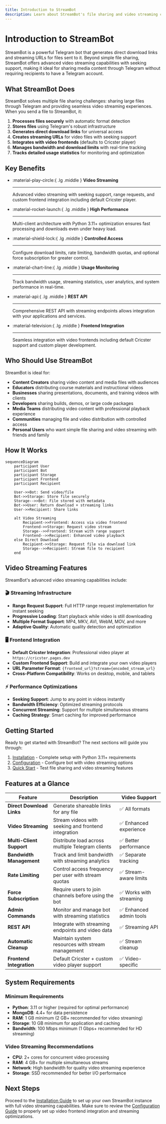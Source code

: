 ```yaml
---
title: Introduction to StreamBot
description: Learn about StreamBot's file sharing and video streaming capabilities via Telegram
---
```


# Introduction to StreamBot

StreamBot is a powerful Telegram bot that generates direct download links and streaming URLs for files sent to it. Beyond simple file sharing, StreamBot offers advanced video streaming capabilities with seeking support, making it ideal for sharing media content through Telegram without requiring recipients to have a Telegram account.

## What StreamBot Does

StreamBot solves multiple file sharing challenges: sharing large files through Telegram and providing seamless video streaming experiences. When you send a file to StreamBot, it:

1. **Processes files securely** with automatic format detection
2. **Stores files** using Telegram's robust infrastructure  
3. **Generates direct download links** for universal access
4. **Creates streaming URLs** for video files with seeking support
5. **Integrates with video frontends** (defaults to Cricster player)
6. **Manages bandwidth and download limits** with real-time tracking
7. **Tracks detailed usage statistics** for monitoring and optimization

## Key Benefits

<div class="grid cards" markdown>

- :material-play-circle:{ .lg .middle } **Video Streaming**

    ---

    Advanced video streaming with seeking support, range requests, and custom frontend integration including default Cricster player.

- :material-rocket-launch:{ .lg .middle } **High Performance**

    ---

    Multi-client architecture with Python 3.11+ optimization ensures fast processing and downloads even under heavy load.

- :material-shield-lock:{ .lg .middle } **Controlled Access**

    ---

    Configure download limits, rate limiting, bandwidth quotas, and optional force subscription for greater control.

- :material-chart-line:{ .lg .middle } **Usage Monitoring**

    ---

    Track bandwidth usage, streaming statistics, user analytics, and system performance in real-time.

- :material-api:{ .lg .middle } **REST API**

    ---

    Comprehensive REST API with streaming endpoints allows integration with your applications and services.

- :material-television:{ .lg .middle } **Frontend Integration**

    ---

    Seamless integration with video frontends including default Cricster support and custom player development.

</div>

## Who Should Use StreamBot

StreamBot is ideal for:

- **Content Creators** sharing video content and media files with audiences
- **Educators** distributing course materials and instructional videos
- **Businesses** sharing presentations, documents, and training videos with clients
- **Developers** sharing builds, demos, or large code packages
- **Media Teams** distributing video content with professional playback experience
- **Communities** managing file and video distribution with controlled access
- **Personal Users** who want simple file sharing and video streaming with friends and family

## How It Works

```mermaid
sequenceDiagram
    participant User
    participant Bot
    participant Storage
    participant Frontend
    participant Recipient
    
    User->>Bot: Send video/file
    Bot->>Storage: Store file securely
    Storage-->>Bot: File stored with metadata
    Bot->>User: Return download + streaming links
    User->>Recipient: Share links
    
    alt Video Streaming
        Recipient->>Frontend: Access via video frontend
        Frontend->>Storage: Request video stream
        Storage-->>Frontend: Stream with range support
        Frontend-->>Recipient: Enhanced video playback
    else Direct Download
        Recipient->>Storage: Request file via download link
        Storage-->>Recipient: Stream file to recipient
    end
```

## Video Streaming Features

StreamBot's advanced video streaming capabilities include:

### 🎬 **Streaming Infrastructure**
- **Range Request Support**: Full HTTP range request implementation for instant seeking
- **Progressive Loading**: Start playback while video is still downloading
- **Multiple Format Support**: MP4, MKV, AVI, WebM, MOV, and more
- **Adaptive Quality**: Automatic quality detection and optimization

### 🖥️ **Frontend Integration**  
- **Default Cricster Integration**: Professional video player at `https://cricster.pages.dev`
- **Custom Frontend Support**: Build and integrate your own video players
- **URL Parameter Format**: `{frontend_url}?stream={encoded_stream_url}`
- **Cross-Platform Compatibility**: Works on desktop, mobile, and tablets

### ⚡ **Performance Optimizations**
- **Seeking Support**: Jump to any point in videos instantly
- **Bandwidth Efficiency**: Optimized streaming protocols
- **Concurrent Streaming**: Support for multiple simultaneous streams
- **Caching Strategy**: Smart caching for improved performance

## Getting Started

Ready to get started with StreamBot? The next sections will guide you through:

1. [Installation](installation.md) - Complete setup with Python 3.11+ requirements
2. [Configuration](configuration.md) - Configure bot with video streaming options
3. [Quick Start](quick-start.md) - Test file sharing and video streaming features

## Features at a Glance

| Feature | Description | Video Support |
|---------|-------------|---------------|
| **Direct Download Links** | Generate shareable links for any file | ✅ All formats |
| **Video Streaming** | Stream videos with seeking and frontend integration | ✅ Enhanced experience |
| **Multi-Client Support** | Distribute load across multiple Telegram clients | ✅ Better performance |
| **Bandwidth Management** | Track and limit bandwidth with streaming analytics | ✅ Separate tracking |
| **Rate Limiting** | Control access frequency per user with stream quotas | ✅ Stream-aware limits |
| **Force Subscription** | Require users to join channels before using the bot | ✅ Works with streaming |
| **Admin Commands** | Monitor and manage bot with streaming statistics | ✅ Enhanced admin tools |
| **REST API** | Integrate with streaming endpoints and video data | ✅ Streaming API |
| **Automatic Cleanup** | Maintain system resources with stream management | ✅ Stream cleanup |
| **Frontend Integration** | Default Cricster + custom video player support | ✅ Video-specific |

## System Requirements

### Minimum Requirements
- **Python**: 3.11 or higher (required for optimal performance)
- **MongoDB**: 4.4+ for data persistence
- **RAM**: 1 GB minimum (2 GB+ recommended for video streaming)
- **Storage**: 10 GB minimum for application and caching
- **Bandwidth**: 100 Mbps minimum (1 Gbps+ recommended for HD streaming)

### Video Streaming Recommendations
- **CPU**: 2+ cores for concurrent video processing
- **RAM**: 4 GB+ for multiple simultaneous streams
- **Network**: High bandwidth for quality video streaming experience
- **Storage**: SSD recommended for better I/O performance

## Next Steps

Proceed to the [Installation Guide](installation.md) to set up your own StreamBot instance with full video streaming capabilities. Make sure to review the [Configuration Guide](configuration.md) to properly set up video frontend integration and streaming optimizations. 